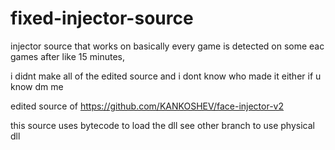 # fixed-injector-source
 
injector source that works on basically every game is detected on some eac games after like 15 minutes,

i didnt make all of the edited source and i dont know who made it either if u know dm me

edited source of https://github.com/KANKOSHEV/face-injector-v2

this source uses bytecode to load the dll see other branch to use physical dll
